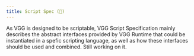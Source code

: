 ```yaml
---
title: Script Spec (🚧)
---
```


As VGG is designed to be scriptable, VGG Script Specification mainly describes the abstract interfaces provided by VGG Runtime that could be instantiated in a spefic scripting language, as well as how these interfaces should be used and combined. Still working on it.
